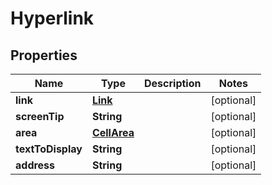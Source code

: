 
# Hyperlink

## Properties
Name | Type | Description | Notes
------------ | ------------- | ------------- | -------------
**link** | [**Link**](Link.md) |  |  [optional]
**screenTip** | **String** |  |  [optional]
**area** | [**CellArea**](CellArea.md) |  |  [optional]
**textToDisplay** | **String** |  |  [optional]
**address** | **String** |  |  [optional]




